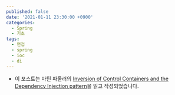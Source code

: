 ```yaml
---
published: false
date: '2021-01-11 23:30:00 +0900'
categories:
  - Spring
  - 기초
tags:
  - 면접
  - spring
  - ioc
  - di
---
```

* 이 포스트는 마틴 파울러의 [Inversion of Control Containers and the Dependency Injection pattern](https://martinfowler.com/articles/injection.html)을 읽고 작성되었습니다.



